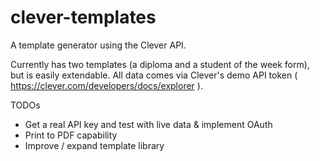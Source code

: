 clever-templates
================

A template generator using the Clever API.

Currently has two templates (a diploma and a student of the week form), but is easily extendable. All data comes via Clever's demo API token ( https://clever.com/developers/docs/explorer ). 

TODOs

- Get a real API key and test with live data & implement OAuth
- Print to PDF capability
- Improve / expand template library